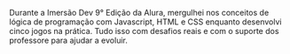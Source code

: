 Durante a Imersão Dev 9° Edição da Alura, mergulhei nos conceitos de lógica de programação com Javascript, HTML e CSS enquanto desenvolvi cinco jogos na prática. Tudo isso com desafios reais e com o suporte dos professore para ajudar a evoluir.